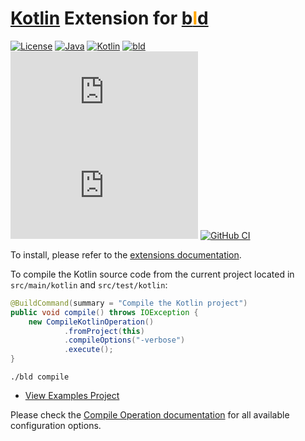 # [Kotlin](https://kotlinlang.org/) Extension for [b<span style="color:orange">l</span>d](https://rife2.com/bld) 

[![License](https://img.shields.io/badge/license-Apache%20License%202.0-blue.svg)](https://opensource.org/licenses/Apache-2.0)
[![Java](https://img.shields.io/badge/java-17%2B-blue)](https://www.oracle.com/java/technologies/javase/jdk17-archive-downloads.html)
[![Kotlin](https://img.shields.io/badge/kotlin-1.9.20-7f52ff.svg)](https://kotlinlang.org)
[![bld](https://img.shields.io/badge/1.7.3-FA9052?label=bld&labelColor=2392FF)](https://rife2.com/bld)
[![Release](https://flat.badgen.net/maven/v/metadata-url/repo.rife2.com/releases/com/uwyn/rife2/bld-kotlin/maven-metadata.xml?color=blue)](https://repo.rife2.com/#/releases/com/uwyn/rife2/bld-spring-boot)
[![Snapshot](https://flat.badgen.net/maven/v/metadata-url/repo.rife2.com/snapshots/com/uwyn/rife2/bld-kotlin/maven-metadata.xml?label=snapshot)](https://repo.rife2.com/#/snapshots/com/uwyn/rife2/bld-spring-boot)
[![GitHub CI](https://github.com/rife2/bld-kotlin/actions/workflows/bld.yml/badge.svg)](https://github.com/rife2/bld-spring-boot/actions/workflows/bld.yml)

To install, please refer to the [extensions documentation](https://github.com/rife2/bld/wiki/Extensions).

To compile the Kotlin source code from the current project located in `src/main/kotlin` and `src/test/kotlin`:

```java
@BuildCommand(summary = "Compile the Kotlin project")
public void compile() throws IOException {
    new CompileKotlinOperation()
            .fromProject(this)
            .compileOptions("-verbose")
            .execute();
}
```

```text
./bld compile
```
- [View Examples Project](https://github.com/rife2/bld-kotlin/tree/main/examples/)

Please check the [Compile Operation documentation](https://rife2.github.io/bld-kotlin/rife/bld/extension/CompileKotlinOperation.html#method-summary) for all available configuration options.
